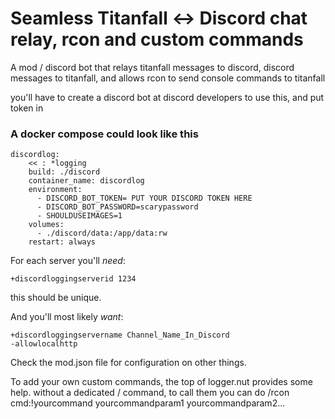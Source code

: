 # Seamless Titanfall <-> Discord chat relay, rcon and custom commands
A mod / discord bot that relays titanfall messages to discord, discord messages to titanfall, and allows rcon to send console commands to titanfall

you'll have to create a discord bot at discord developers to use this, and put token in

### A docker compose could look like this
```
discordlog:
    << : *logging
    build: ./discord
    container_name: discordlog
    environment:
      - DISCORD_BOT_TOKEN= PUT YOUR DISCORD TOKEN HERE
      - DISCORD_BOT_PASSWORD=scarypassword
      - SHOULDUSEIMAGES=1
    volumes:
      - ./discord/data:/app/data:rw
    restart: always
```
For each server you'll *need*:
```
+discordloggingserverid 1234
```
this should be unique.

And you'll most likely *want*:
```
+discordloggingservername Channel_Name_In_Discord
-allowlocalhttp
```
    


Check the mod.json file for configuration on other things.

To add your own custom commands, the top of logger.nut provides some help.
without a dedicated / command, to call them you can do /rcon cmd:!yourcommand yourcommandparam1 yourcommandparam2...